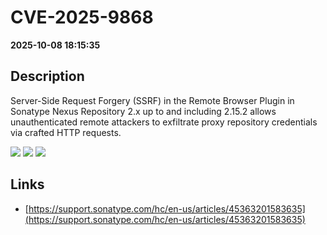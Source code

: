 # CVE-2025-9868

**2025-10-08 18:15:35**

## Description
Server-Side Request Forgery (SSRF) in the Remote Browser Plugin in Sonatype Nexus Repository 2.x up to and including 2.15.2 allows unauthenticated remote attackers to exfiltrate proxy repository credentials via crafted HTTP requests.

![](https://img.shields.io/static/v1?label=Score&message=8.7&color=red)
![](https://img.shields.io/static/v1?label=Severity&message=HIGH&color=red)
![](https://img.shields.io/static/v1?label=CWE&message=SSRF&color=green)

## Links
- [https://support.sonatype.com/hc/en-us/articles/45363201583635](https://support.sonatype.com/hc/en-us/articles/45363201583635)
